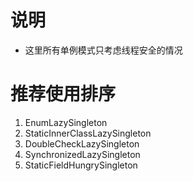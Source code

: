 # 说明
- 这里所有单例模式只考虑线程安全的情况

# 推荐使用排序
1. EnumLazySingleton
2. StaticInnerClassLazySingleton
3. DoubleCheckLazySingleton
4. SynchronizedLazySingleton
5. StaticFieldHungrySingleton